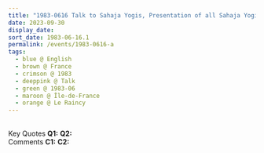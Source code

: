 ```yaml
---
title: "1983-0616 Talk to Sahaja Yogis, Presentation of all Sahaja Yogis on Arrival, Āśhram, 9, Allée Du Rocher, Le Raincy (13 kms E of Paris), Île-de-France, France"
date: 2023-09-30
display_date: 
sort_date: 1983-06-16.1
permalink: /events/1983-0616-a
tags:
  - blue @ English
  - brown @ France
  - crimson @ 1983
  - deeppink @ Talk
  - green @ 1983-06
  - maroon @ Île-de-France
  - orange @ Le Raincy
---
```


<br>

<wave-list>
  <list-title color="DarkSeaGreen" width="55">Key Quotes</list-title>
  <list-item color="BlanchedAlmond" width="280"><b>Q1:</b> <i></i></list-item>
  <list-item color="Lavender" width="280"><b>Q2:</b> <i></i></list-item>
</wave-list>

<br>

<wave-list>
  <list-title color="DarkSeaGreen" width="55">Comments</list-title>
  <list-item color="BlanchedAlmond" width="280"><b>C1:</b> <i></i></list-item>
  <list-item color="Lavender" width="280"><b>C2:</b> <i></i></list-item>
</wave-list>